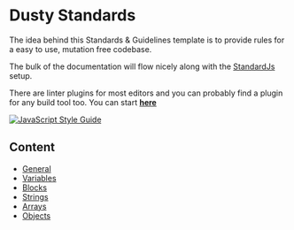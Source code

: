 # Dusty Standards

The idea behind this Standards & Guidelines template is to provide rules for a easy to use, mutation free codebase.

The bulk of the documentation will flow nicely along with the [StandardJs](https://standardjs.com/) setup.

There are linter plugins for most editors and you can probably find a plugin for any build tool too. You can start **[here](https://standardjs.com/index.html#are-there-text-editor-plugins)**

[![JavaScript Style Guide](https://cdn.rawgit.com/standard/standard/master/badge.svg)](https://github.com/standard/standard)

## Content

- [General](https://github.com/dhershman1/dusty-standards/blob/master/general.md)
- [Variables](https://github.com/dhershman1/dusty-standards/blob/master/variables.md)
- [Blocks](https://github.com/dhershman1/dusty-standards/blob/master/blocks.md)
- [Strings](https://github.com/dhershman1/dusty-standards/blob/master/strings.md)
- [Arrays](https://github.com/dhershman1/dusty-standards/blob/master/arrays.md)
- [Objects](https://github.com/dhershman1/dusty-standards/blob/master/objects.md)
